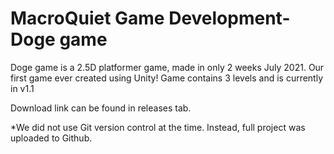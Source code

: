 # MacroQuiet Game Development-Doge game
Doge game is a 2.5D platformer game, made in only 2 weeks July 2021. Our first game ever created using Unity!
Game contains 3 levels and is currently in v1.1

Download link can be found in releases tab.

*We did not use Git version control at the time. Instead, full project was uploaded to Github.

